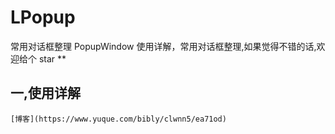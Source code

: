 # LPopup
常用对话框整理
PopupWindow 使用详解，常用对话框整理,如果觉得不错的话,欢迎给个 star **
## 一,使用详解

    [博客](https://www.yuque.com/bibly/clwnn5/ea71od)